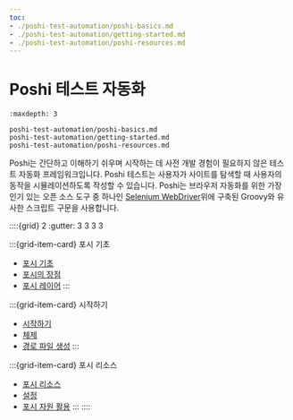 ```yaml
---
toc:
- ./poshi-test-automation/poshi-basics.md
- ./poshi-test-automation/getting-started.md
- ./poshi-test-automation/poshi-resources.md
---
```

# Poshi 테스트 자동화

```{toctree}
:maxdepth: 3

poshi-test-automation/poshi-basics.md
poshi-test-automation/getting-started.md
poshi-test-automation/poshi-resources.md
```

Poshi는 간단하고 이해하기 쉬우며 시작하는 데 사전 개발 경험이 필요하지 않은 테스트 자동화 프레임워크입니다. Poshi 테스트는 사용자가 사이트를 탐색할 때 사용자의 동작을 시뮬레이션하도록 작성할 수 있습니다. Poshi는 브라우저 자동화를 위한 가장 인기 있는 오픈 소스 도구 중 하나인 [Selenium WebDriver](https://www.selenium.dev/documentation/)위에 구축된 Groovy와 유사한 스크립트 구문을 사용합니다.

::::{grid} 2
:gutter: 3 3 3 3

:::{grid-item-card}  포시 기초

* [포시 기초](./poshi-test-automation/poshi-basics.md)
* [포시의 장점](./poshi-test-automation/poshi-basics/poshi-advantages.md)
* [포시 레이어](./poshi-test-automation/poshi-basics/poshi-layers.md)
:::

:::{grid-item-card}  시작하기

* [시작하기](./poshi-test-automation/getting-started.md)
* [체제](./poshi-test-automation/getting-started/setup.md)
* [경로 파일 생성](./poshi-test-automation/getting-started/creating-a-path-file.md)
:::

:::{grid-item-card}  포시 리소스

* [포시 리소스](./poshi-test-automation/poshi-resources.md)
* [설정](./poshi-test-automation/poshi-resources/configuration.md)
* [포시 자원 활용](./poshi-test-automation/poshi-resources/using-poshi-resources.md)
:::
::::